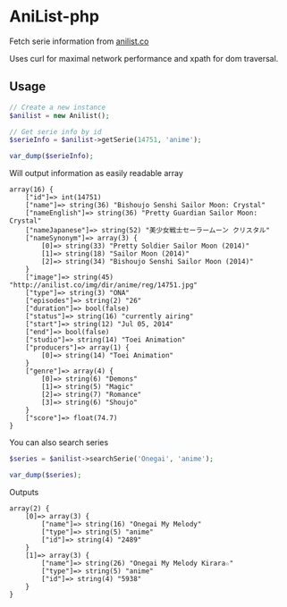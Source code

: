 AniList-php
===================
Fetch serie information from [anilist.co](http://anilist.co/)

Uses curl for maximal network performance and xpath for dom traversal.

## Usage

```php
// Create a new instance
$anilist = new Anilist();

// Get serie info by id
$serieInfo = $anilist->getSerie(14751, 'anime');

var_dump($serieInfo);
```

Will output information as easily readable array
```
array(16) {
    ["id"]=> int(14751)
    ["name"]=> string(36) "Bishoujo Senshi Sailor Moon: Crystal"
    ["nameEnglish"]=> string(36) "Pretty Guardian Sailor Moon: Crystal"
    ["nameJapanese"]=> string(52) "美少女戦士セーラームーン クリスタル"
    ["nameSynonym"]=> array(3) {
        [0]=> string(33) "Pretty Soldier Sailor Moon (2014)"
        [1]=> string(18) "Sailor Moon (2014)"
        [2]=> string(34) "Bishoujo Senshi Sailor Moon (2014)"
    }
    ["image"]=> string(45) "http://anilist.co/img/dir/anime/reg/14751.jpg"
    ["type"]=> string(3) "ONA"
    ["episodes"]=> string(2) "26"
    ["duration"]=> bool(false)
    ["status"]=> string(16) "currently airing"
    ["start"]=> string(12) "Jul 05, 2014"
    ["end"]=> bool(false)
    ["studio"]=> string(14) "Toei Animation"
    ["producers"]=> array(1) {
        [0]=> string(14) "Toei Animation"
    }
    ["genre"]=> array(4) {
        [0]=> string(6) "Demons"
        [1]=> string(5) "Magic"
        [2]=> string(7) "Romance"
        [3]=> string(6) "Shoujo"
    }
    ["score"]=> float(74.7)
}
```

You can also search series
```php
$series = $anilist->searchSerie('Onegai', 'anime');

var_dump($series);
```

Outputs
```
array(2) {
    [0]=> array(3) {
        ["name"]=> string(16) "Onegai My Melody"
        ["type"]=> string(5) "anime"
        ["id"]=> string(4) "2489"
    }
    [1]=> array(3) {
        ["name"]=> string(26) "Onegai My Melody Kirara☆"
        ["type"]=> string(5) "anime"
        ["id"]=> string(4) "5938"
    }
}
```
